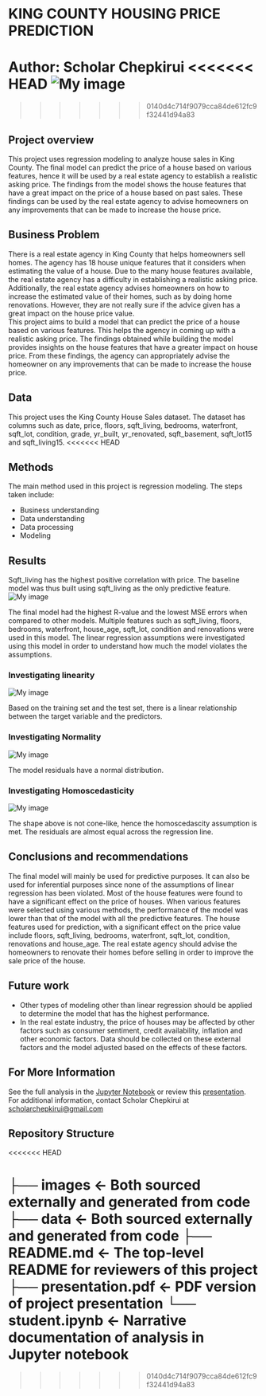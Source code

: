 # KING COUNTY HOUSING PRICE PREDICTION

Author: Scholar Chepkirui
<<<<<<< HEAD
![My image](images/houses.png)
=======
>>>>>>> 0140d4c714f9079cca84de612fc9f32441d94a83

## Project overview
This project uses regression modeling to analyze house sales in King County. The final model can predict the price of a house based on various features, hence it will be used by a real estate agency to establish a realistic asking price. The findings from the model shows the house features that have a great impact on the price of a house based on past sales. These findings can be used by the real estate agency to advise homeowners on any improvements that can be made to increase the house price.  

## Business Problem

There is a real estate agency in King County that helps homeowners sell homes. The agency has 18 house unique features that it considers when estimating the value of a house. Due to the many house features available, the real estate agency has a difficulty in establishing a realistic asking price. Additionally, the real estate agency advises homeowners on how to increase the estimated value of their homes, such as by doing home renovations. However, they are not really sure if the advice given has a great impact on the house price value.  
This project aims to build a  model that  can predict the price of a house based on various features. This helps the agency in coming up with a realistic asking price. The findings obtained while building the model provides insights on the house features that have a greater impact on house price. From these findings, the agency can appropriately advise the homeowner on any improvements that can be made to increase the house price. 

## Data
This project uses the King County House Sales dataset. The dataset has columns such as date, price, floors, sqft_living,  bedrooms, waterfront, sqft_lot, condition, grade, yr_built, yr_renovated, sqft_basement, sqft_lot15 and sqft_living15.
<<<<<<< HEAD

## Methods
The main method used in this project is regression modeling. The steps taken include:
- Business understanding
- Data understanding
- Data processing
- Modeling

## Results
Sqft_living has the highest positive correlation with price. The baseline model was thus built using sqft_living as the only predictive feature.
![My image](images/sqftliving.png)

The final model had the highest R-value and the lowest MSE errors when compared to other models. Multiple features such as sqft_living, floors,  bedrooms, waterfront, house_age, sqft_lot,  condition and renovations were used in this model.
The linear regression assumptions were investigated using this model in order to understand how much the model violates the assumptions.

### Investigating linearity
![My image](images/linearity.png)

Based on the training set and the test set, there is a linear relationship between the target variable and the predictors.

### Investigating Normality
![My image](images/normality.png)

The model residuals have a normal distribution.

### Investigating Homoscedasticity
![My image](images/homoscedascity.png)

The shape above is not cone-like, hence the homoscedascity assumption is met. The residuals are almost equal across the regression line.


## Conclusions and recommendations
The final model will mainly be used for predictive purposes. 
It can also be used for inferential purposes since none of the assumptions of linear regression has been violated. Most of the house features were found to have a significant effect on the price of houses.
When various features were selected using various methods, the performance of the model was lower than that of the model with all the predictive features. The house features used for prediction, with a significant effect on the price value include floors, sqft_living, bedrooms, waterfront, sqft_lot, condition, renovations and house_age.
The real estate agency should advise the homeowners to renovate their homes before selling in order to improve the sale price of the house.

## Future work
- Other types of modeling other than linear regression should be applied to determine the model that has the highest performance.
- In the real estate industry, the price of houses may be affected by other factors such as consumer sentiment, credit availability, inflation and other economic factors. Data should be collected on these external factors and the model adjusted based on the effects of these factors.


##  For More Information
See the full analysis in the [Jupyter Notebook](https://github.com/Scholarchep/King-County-housing-price-predictions/blob/main/student.ipynb) or review this [presentation](https://github.com/Scholarchep/King-County-housing-price-predictions/blob/main/presentation.pdf).
For additional information, contact Scholar Chepkirui at scholarchepkirui@gmail.com


## Repository Structure
<<<<<<< HEAD

├── images                                    <- Both sourced externally and generated from code
├── data                                      <- Both sourced externally and generated from code
├── README.md                                 <- The top-level README for reviewers of this project
├── presentation.pdf                          <- PDF version of project presentation
└── student.ipynb                             <- Narrative documentation of analysis in Jupyter notebook
=======
>>>>>>> 0140d4c714f9079cca84de612fc9f32441d94a83
